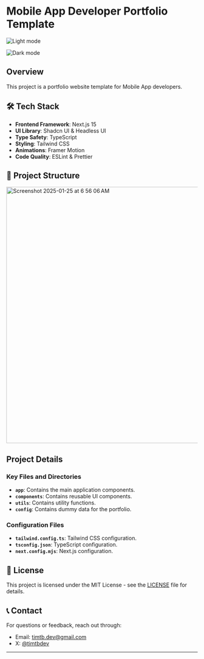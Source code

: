 # Mobile App Developer Portfolio Template

![Light mode](https://github.com/user-attachments/assets/692674e7-6f6a-44e4-81a1-575911e009bf)

![Dark mode](https://github.com/user-attachments/assets/f2ad2e33-430a-4e02-a5f6-ef445aab4b06)

## Overview

This project is a portfolio website template for Mobile App developers.

## 🛠️ Tech Stack

- **Frontend Framework**: Next.js 15
- **UI Library**: Shadcn UI & Headless UI
- **Type Safety**: TypeScript
- **Styling**: Tailwind CSS
- **Animations**: Framer Motion
- **Code Quality**: ESLint & Prettier

## 📁 Project Structure

<img width="674" alt="Screenshot 2025-01-25 at 6 56 06 AM" src="https://github.com/user-attachments/assets/82b811bc-dccd-414c-8977-930fb6a20dc9" />

## Project Details

### Key Files and Directories

- **`app`**: Contains the main application components.
- **`components`**: Contains reusable UI components.
- **`utils`**: Contains utility functions.
- **`config`**: Contains dummy data for the portfolio.

### Configuration Files

- **`tailwind.config.ts`**: Tailwind CSS configuration.
- **`tsconfig.json`**: TypeScript configuration.
- **`next.config.mjs`**: Next.js configuration.

## 📝 License

This project is licensed under the MIT License - see the [LICENSE](LICENSE) file for details.

## 📞 Contact

For questions or feedback, reach out through:

- Email: timtb.dev@gmail.com
- X: [@timtbdev](https://x.com/timtbdev)

---
